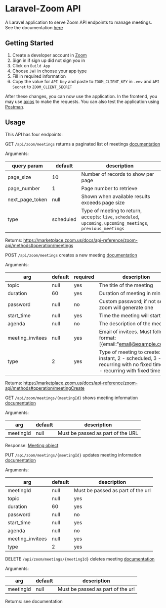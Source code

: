 # Laravel-Zoom API

A Laravel application to serve Zoom API
endpoints to manage meetings. See the documentation
[here](https://marketplace.zoom.us/docs/api-reference/zoom-api/methods#tag/Meetings)

## Getting Started

1. Create a developer account in [Zoom](https://developers.zoom.us/)
2. Sign in if sign up did not sign you in
3. Click on `Build App`
4. Choose `JWT` in choose your app type
5. Fill in required information
6. Copy the value for `API Key` and paste to `ZOOM_CLIENT_KEY` in `.env` and `API Secret` to `ZOOM_CLIENT_SECRET`

After these changes, you can now use the application. In the frontend, you may use [axios](https://github.com/axios/axios) to make the requests.
You can also test the application using [Postman](https://postman.com).

## Usage

This API has four endpoints:

GET `/api/zoom/meetings`     returns a paginated list of meetings
[documentation](https://marketplace.zoom.us/docs/api-reference/zoom-api/methods#operation/meetings)

Arguments:

| query param | default | description                        |
|-------------|---------|------------------------------------|
| page_size   |    10   | Number of records to show per page |
| page_number |    1    | Page number to retrieve |
| next_page_token | null | Shown when available results exceeds page size |
| type        | scheduled | Type of meeting to return, accepts: `live`, `scheduled`, `upcoming`, `upcoming_meetings`, `previous_meetings` |

Returns: https://marketplace.zoom.us/docs/api-reference/zoom-api/methods#operation/meetings

POST `/api/zoom/meetings`    creates a new meeting
[documentation](https://marketplace.zoom.us/docs/api-reference/zoom-api/methods#operation/meetings)

Arguments:

| arg | default | required  | description
|-----|---------|-----------|------------
|topic| null    | yes       | The title of the meeting
|duration| 60   | yes       | Duration of meeting in minutes
|password| null | no        | Custom password; if not set, zoom will generate one 
|start_time| null | yes     | Time the meeting will start
|agenda| null   | no        | The description of the meeting
|meeting_invitees| null | yes | Email of invitees. Must follow format: [{email:"email@example.com"}]
|type | 2       | yes       | Type of meeting to create: 1 - instant, 2 - scheduled, 3 - recurring with no fixed time, 8 - recurring with fixed time

Returns: https://marketplace.zoom.us/docs/api-reference/zoom-api/methods#operation/meetingCreate

GET `/api/zoom/meetings/{meetingId}` shows meeting information
[documentation](https://marketplace.zoom.us/docs/api-reference/zoom-api/methods#operation/meeting)

Arguments:

| arg     | default | description |
|---------|---------|-------------|
|meetingId|null     | Must be passed as part of the URL

Response: [Meeting object](https://marketplace.zoom.us/docs/api-reference/zoom-api/methods#operation/meeting)

PUT `/api/zoom/meetings/{meetingId}` updates meeting information
[documentation](https://marketplace.zoom.us/docs/api-reference/zoom-api/methods#operation/meetingUpdate)

Arguments:

| arg     | default | description |
|---------|---------|-------------|
|meetingId| null    | Must be passed as part of the url
|topic| null    | yes       | The title of the meeting
|duration| 60   | yes       | Duration of meeting in minutes
|password| null | no        | Custom password; if not set, zoom will generate one 
|start_time| null | yes     | Time the meeting will start
|agenda| null   | no        | The description of the meeting
|meeting_invitees| null | yes | Email of invitees. Must follow format: [{email:"email@example.com"}]
|type | 2       | yes       | Type of meeting to create: 1 - instant, 2 - scheduled, 3 - recurring with no fixed time, 8 - recurring with fixed time

DELETE `/api/zoom/meetings/{meetingId}`  deletes meeting
[documentation](https://marketplace.zoom.us/docs/api-reference/zoom-api/methods#operation/meetingDelete)

Arguments:

| arg     | default | description |
|---------|---------|-------------|
|meetingId| null    | Must be passed as part of the url

Returns: see documentation
